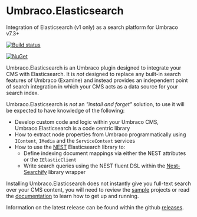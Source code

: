 # Umbraco.Elasticsearch
Integration of Elasticsearch (v1 only) as a search platform for Umbraco v7.3+

[![Build status](https://ci.appveyor.com/api/projects/status/y7trnlo257kgy9rl/branch/master?svg=true)](https://ci.appveyor.com/project/Philo/umbraco-elasticsearch/branch/master)

[![NuGet](https://img.shields.io/nuget/v/Umbraco.Elasticsearch.svg?maxAge=2592000)](https://www.nuget.org/packages/Umbraco.Elasticsearch/)

Umbraco.Elasticsearch is an Umbraco plugin designed to integrate your CMS with Elasticsearch.  It is *not* designed to replace any built-in search features of Umbraco (Examine) and instead provides an independent point of search integration in which your CMS acts as a data source for your search index.  

Umbraco.Elasticsearch is *not* an _"install and forget"_ solution, to use it will be expected to have knowledge of the following:

* Develop custom code and logic within your Umbraco CMS, Umbraco.Elasticsearch is a code centric library
* How to extract node properties from Umbraco programmatically using ```IContent```, ```IMedia``` and the ```ServiceContext``` services
* How to use the [NEST](https://nest.azurewebsites.net) Elasticsearch library to:
  * Define indexing document mappings via either the NEST attributes or the ```IElasticClient```
  * Write search queries using the NEST fluent DSL within the [Nest-Searchify](https://github.com/stormid/Nest-Searchify) library wrapper

Installing Umbraco.Elasticsearch does not instantly give you full-text search over your CMS content, you will need to review the [sample](https://github.com/Philo/Umbraco.Elasticsearch/tree/master/samples) projects or read the [documentation](https://github.com/Philo/Umbraco.Elasticsearch/wiki) to learn how to get up and running.

Information on the latest release can be found within the github [releases](https://github.com/Philo/Umbraco.Elasticsearch/releases/latest).
